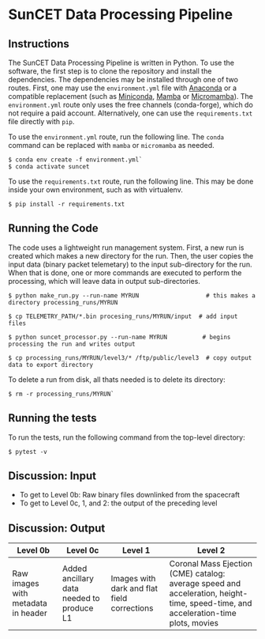 # SunCET Data Processing Pipeline

## Instructions
The SunCET Data Processing Pipeline is written in Python. To use the software, the first step is to clone the repository and install the dependencies. The dependencies may be installed through one of two routes. First, one may use the `environment.yml` file with [Anaconda](https://www.anaconda.com/) or a compatible replacement (such as [Miniconda](https://docs.anaconda.com/miniconda/), [Mamba](https://mamba.readthedocs.io/en/latest/) or [Micromamba](https://mamba.readthedocs.io/en/latest/installation/micromamba-installation.html)). The `environment.yml` route only uses the free channels (conda-forge), which do not require a paid account. Alternatively, one can use the `requirements.txt` file directly with `pip`.

To use the `environment.yml` route, run the following line. The `conda` command can be replaced with `mamba` or `micromamba` as needed.

```
$ conda env create -f environment.yml`
$ conda activate suncet
```
	
To use the `requirements.txt` route, run the following line. This may be done inside your own environment, such as with virtualenv.
```
$ pip install -r requirements.txt
```

## Running the Code
The code uses a lightweight run management system. First, a new run is created which makes a new directory for the run. Then, the user copies the input data (binary packet telemetary) to the input sub-directory for the run. When that is done, one or more commands are executed to perform the processing, which will leave data in output sub-directories.

```
$ python make_run.py --run-name MYRUN                   # this makes a directory processing_runs/MYRUN

$ cp TELEMETRY_PATH/*.bin procesing_runs/MYRUN/input  # add input files

$ python suncet_processor.py --run-name MYRUN          # begins processing the run and writes output

$ cp processing_runs/MYRUN/level3/* /ftp/public/level3  # copy output data to export directory
```

To delete a run from disk, all thats needed is to delete its directory:

```
$ rm -r processing_runs/MYRUN`
```

## Running the tests
To run the tests, run the following command from the top-level directory:

```
$ pytest -v
```

## Discussion: Input
* To get to Level 0b: Raw binary files downlinked from the spacecraft
* To get to Level 0c, 1, and 2: the output of the preceding level

## Discussion: Output
| Level 0b | Level 0c | Level 1 | Level 2 |
| --- | --- | --- | --- |
| Raw images with metadata in header | Added ancillary data needed to produce L1 | Images with dark and flat field corrections | Coronal Mass Ejection (CME) catalog: average speed and acceleration, height-time, speed-time, and acceleration-time plots, movies |
